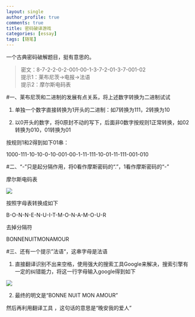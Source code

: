 ```yaml
---
layout: single
author_profile: true
comments: true
title: 密码破译游戏
categories: [essay]
tags: [随笔]
---
```


一个古典密码破解题目，挺有意思的。  

> 密文：8-7-2-2-0-2-001-00-1-3-7-2-01-3-7-001-02  
  提示1：莱布尼茨-&gt;电报-&gt;法语  
  提示2：摩尔斯电码表  

#一、莱布尼茨和二进制的发展有点关系，将上述数字转换为二进制试试 

1. 单独一个数字直接转换为1开头的二进制：如7转换为111，2转换为10

2. 以0开头的数字，将0原封不动的写下，后面非0数字按规则1正常转换，如02转换为010，01转换为01  

按规则1和2得到如下01串：  

1000-111-10-10-0-10-001-00-1-11-111-10-01-11-111-001-010  

#二、“-”只是起分隔作用，将0看作摩斯密码的“.”，1看作摩斯密码的“-”   

摩尔斯电码表  

<img src="/assets/images/morse-code.png" >

按照字母表转换成如下

B-O-N-N-E-N-U-I-T-M-O-N-A-M-O-U-R

去掉分隔符

BONNENUITMONAMOUR

#三、还有一个提示”法语“，这串字母是法语 

1. 直接翻译识别不出来空格，使用强大的搜索工具Google来解决，搜索引擎有一定的纠错能力，将这一行字母输入google得到如下  
<img src="/assets/images/google-法语.jpg" >

2. 最终的明文是“BONNE NUIT MON AMOUR”  

然后再利用翻译工具 ，这句话的意思是“晚安我的爱人”  

